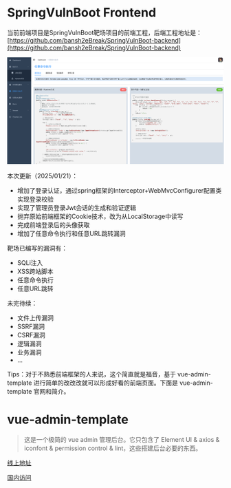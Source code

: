 # SpringVulnBoot Frontend

当前前端项目是SpringVulnBoot靶场项目的前端工程，后端工程地址是：[https://github.com/bansh2eBreak/SpringVulnBoot-backend](https://github.com/bansh2eBreak/SpringVulnBoot-backend)

![alt text](image.png)

本次更新（2025/01/21）：
- 增加了登录认证，通过spring框架的Interceptor+WebMvcConfigurer配置类实现登录校验
- 实现了管理员登录Jwt会话的生成和验证逻辑
- 抛弃原始前端框架的Cookie技术，改为从LocalStorage中读写
- 完成前端登录后的头像获取
- 增加了任意命令执行和任意URL跳转漏洞

靶场已编写的漏洞有：
- SQLi注入
- XSS跨站脚本
- 任意命令执行
- 任意URL跳转

未完待续：
- 文件上传漏洞
- SSRF漏洞
- CSRF漏洞
- 逻辑漏洞
- 业务漏洞
- ...


Tips：对于不熟悉前端框架的人来说，这个简直就是福音，基于 vue-admin-template 进行简单的改改改就可以形成好看的前端页面。下面是 vue-admin-template 官网和简介。

# vue-admin-template

> 这是一个极简的 vue admin 管理后台。它只包含了 Element UI & axios & iconfont & permission control & lint，这些搭建后台必要的东西。

[线上地址](http://panjiachen.github.io/vue-admin-template)

[国内访问](https://panjiachen.gitee.io/vue-admin-template)
